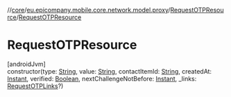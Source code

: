 //[core](../../../index.md)/[eu.epicompany.mobile.core.network.model.proxy](../index.md)/[RequestOTPResource](index.md)/[RequestOTPResource](-request-o-t-p-resource.md)

# RequestOTPResource

[androidJvm]\
constructor(type: [String](https://kotlinlang.org/api/latest/jvm/stdlib/kotlin/-string/index.html), value: [String](https://kotlinlang.org/api/latest/jvm/stdlib/kotlin/-string/index.html), contactItemId: [String](https://kotlinlang.org/api/latest/jvm/stdlib/kotlin/-string/index.html), createdAt: [Instant](https://developer.android.com/reference/kotlin/java/time/Instant.html), verified: [Boolean](https://kotlinlang.org/api/latest/jvm/stdlib/kotlin/-boolean/index.html), nextChallengeNotBefore: [Instant](https://developer.android.com/reference/kotlin/java/time/Instant.html), _links: [RequestOTPLinks](../-request-o-t-p-links/index.md)?)
